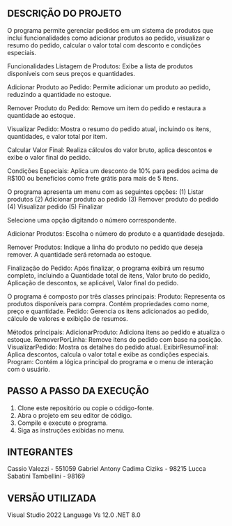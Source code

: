 ## DESCRIÇÃO DO PROJETO
O programa permite gerenciar pedidos em um sistema de produtos que inclui funcionalidades como adicionar produtos ao pedido, visualizar o resumo do pedido, calcular o valor total com desconto e condições especiais.
 
Funcionalidades
Listagem de Produtos: Exibe a lista de produtos disponíveis com seus preços e quantidades.
 
Adicionar Produto ao Pedido: Permite adicionar um produto ao pedido, reduzindo a quantidade no estoque.
 
Remover Produto do Pedido: Remove um item do pedido e restaura a quantidade ao estoque.
 
Visualizar Pedido: Mostra o resumo do pedido atual, incluindo os itens, quantidades, e valor total por item.
 
Calcular Valor Final: Realiza cálculos do valor bruto, aplica descontos e exibe o valor final do pedido.
 
Condições Especiais: Aplica um desconto de 10% para pedidos acima de R$100 ou benefícios como frete grátis para mais de 5 itens.
 
O programa apresenta um menu com as seguintes opções:
(1) Listar produtos
(2) Adicionar produto ao pedido
(3) Remover produto do pedido
(4) Visualizar pedido
(5) Finalizar
 
Selecione uma opção digitando o número correspondente.
 
Adicionar Produtos: Escolha o número do produto e a quantidade desejada.
 
Remover Produtos: Indique a linha do produto no pedido que deseja remover. A quantidade será retornada ao estoque.
 
Finalização do Pedido: Após finalizar, o programa exibirá um resumo completo, incluindo a Quantidade total de itens, Valor bruto do pedido, Aplicação de descontos, se aplicável, Valor final do pedido.
 
O programa é composto por três classes principais:
Produto: Representa os produtos disponíveis para compra. Contém propriedades como nome, preço e quantidade.
Pedido: Gerencia os itens adicionados ao pedido, cálculo de valores e exibição de resumos.
 
Métodos principais:
AdicionarProduto: Adiciona itens ao pedido e atualiza o estoque.
RemoverPorLinha: Remove itens do pedido com base na posição.
VisualizarPedido: Mostra os detalhes do pedido atual.
ExibirResumoFinal: Aplica descontos, calcula o valor total e exibe as condições especiais.
Program: Contém a lógica principal do programa e o menu de interação com o usuário.
 
 
## PASSO A PASSO DA EXECUÇÃO
1) Clone este repositório ou copie o código-fonte.
2) Abra o projeto em seu editor de código.
3) Compile e execute o programa.
4) Siga as instruções exibidas no menu.
 
 
## INTEGRANTES  
Cassio Valezzi - 551059
Gabriel Antony Cadima Ciziks - 98215
Lucca Sabatini Tambellini - 98169
 
 
## VERSÃO UTILIZADA
Visual Studio 2022
Language Vs 12.0
.NET 8.0
